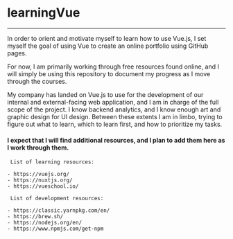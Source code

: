 # learningVue
___

In order to orient and motivate myself to learn how to use Vue.js, I set myself the goal of using Vue to create an online portfolio using GitHub pages.

For now, I am primarily working through free resources found online, and I will simply be using this repository to document my progress as I move through the courses.

My company has landed on Vue.js to use for the development of our internal and external-facing web application, and I am in charge of the full scope of the project. I know backend analytics, and I know enough art and graphic design for UI design. Between these extents I am in limbo, trying to figure out what to learn, which to learn first, and how to prioritize my tasks.

#### I expect that I will find additional resources, and I plan to add them here as I work through them.

```
 List of learning resources:
 
- https://vuejs.org/
- https://nuxtjs.org/
- https://vueschool.io/
```

```
 List of development resources:
 
- https://classic.yarnpkg.com/en/
- https://brew.sh/
- https://nodejs.org/en/
- https://www.npmjs.com/get-npm
```

